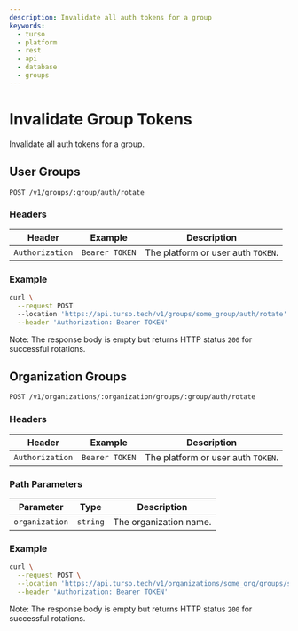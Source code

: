 ```yaml
---
description: Invalidate all auth tokens for a group
keywords:
  - turso
  - platform
  - rest
  - api
  - database
  - groups
---
```


# Invalidate Group Tokens

Invalidate all auth tokens for a group.

## User Groups

`POST /v1/groups/:group/auth/rotate`

### Headers

| Header          | Example        | Description                        |
| --------------- | -------------- | ---------------------------------- |
| `Authorization` | `Bearer TOKEN` | The platform or user auth `TOKEN`. |

### Example

```bash
curl \
  --request POST
  --location 'https://api.turso.tech/v1/groups/some_group/auth/rotate' \
  --header 'Authorization: Bearer TOKEN'
```

Note: The response body is empty but returns HTTP status `200` for successful rotations.

## Organization Groups

`POST /v1/organizations/:organization/groups/:group/auth/rotate`

### Headers

| Header          | Example        | Description                        |
| --------------- | -------------- | ---------------------------------- |
| `Authorization` | `Bearer TOKEN` | The platform or user auth `TOKEN`. |

### Path Parameters

| Parameter      | Type     | Description            |
| -------------- | -------- | ---------------------- |
| `organization` | `string` | The organization name. |

### Example

```bash
curl \
  --request POST \
  --location 'https://api.turso.tech/v1/organizations/some_org/groups/some_group/auth/rotate' \
  --header 'Authorization: Bearer TOKEN'
```

Note: The response body is empty but returns HTTP status `200` for successful rotations.
